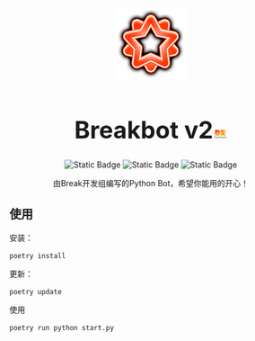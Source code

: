 <div align="center">
    <img src="/static/img/dxdoublebreakstar.png" alt="logo" />
    <h1 style="font-size:3em;">Breakbot v2<img src="static/img/dx.png" width="5%" /></h1>
    <img src="https://img.shields.io/badge/python-3.12%2B-blue?logo=python&logoColor=edb641" alt="Static Badge">
    <img src="https://img.shields.io/badge/Nonebot-2-green" alt="Static Badge">
    <img src="https://img.shields.io/badge/Dev-Alpha_2.2.0001-orange" alt="Static Badge">
    <p>由Break开发组编写的Python Bot，希望你能用的开心！</p>
</div>

## 使用

安装：

```shell
poetry install
```

更新：

```shell
poetry update
```
使用

```shell
poetry run python start.py
```